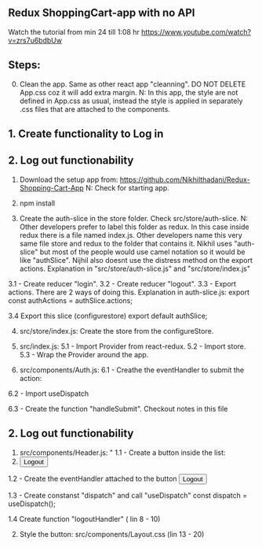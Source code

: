 ## Redux ShoppingCart-app with no API

Watch the tutorial from min 24 till 1:08 hr
https://www.youtube.com/watch?v=zrs7u6bdbUw

## Steps:

0. Clean the app. Same as other react app "cleanning". DO NOT DELETE App.css coz it will add extra margin.
   N: In this app, the style are not defined in App.css as usual, instead the style is applied in separately .css files that are attached to the components.

## 1. Create functionality to Log in

## 2. Log out functionability

1. Download the setup app from:
   https://github.com/Nikhilthadani/Redux-Shopping-Cart-App
   N: Check for starting app.

2. npm install

3. Create the auth-slice in the store folder. Check src/store/auth-slice.
   N: Other developers prefer to label this folder as redux.
   In this case inside redux there is a file named index.js. Other developers name this very same file store and redux to the folder that contains it.
   Nikhil uses "auth-slice" but most of the people would use camel notation so it would be like "authSlice".
   Nijhil also doesnt use the distress method on the export actions. Explanation in "src/store/auth-slice.js" and "src/store/index.js"

3.1 - Create reducer "login".
3.2 - Create reducer "logout".
3.3 - Export actions. There are 2 ways of doing this. Explanation in auth-slice.js:
export const authActions = authSlice.actions;

3.4 Export this slice (configurestore)
export default authSlice;

4. src/store/index.js: Create the store from the configureStore.

5. src/index.js:
   5.1 - Import Provider from react-redux.
   5.2 - Import store.
   5.3 - Wrap the Provider around the app.

6. src/components/Auth.js:
6.1 - Creathe the eventHandler to submit the action:
<form onSubmit={handleSubmit}>

6.2 - Import useDispatch

6.3 - Create the function "handleSubmit". Checkout notes in this file

## 2. Log out functionability

1. src/components/Header.js: "
1.1 - Create a button inside the list:
   <li>
   <button className="logout-btn">Logout</button>
   </li>
1.2 - Create the eventHandler attached to the button
<button onClick={logoutHandler} className="logout-btn">Logout</button>

1.3 - Create constanst "dispatch" and call "useDispatch"
const dispatch = useDispatch();

1.4 Create function "logoutHandler" ( lin 8 - 10)

2. Style the button:
   src/components/Layout.css (lin 13 - 20)
